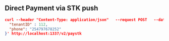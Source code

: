 ## Direct Payment via STK push

```json
curl --header "Content-Type: application/json"   --request POST   --data '{
  "tenantID" : 112,
  "phone": "254797678252"
}' http://localhost:1337/v2/paystk
```
